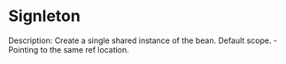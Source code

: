 # Signleton

Description: Create a single shared instance of the bean. Default scope. - Pointing to the same ref location.